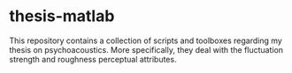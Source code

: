 # thesis-matlab

This repository contains a collection of scripts and toolboxes regarding my
thesis on psychoacoustics. More specifically, they deal with the fluctuation
strength and roughness perceptual attributes.